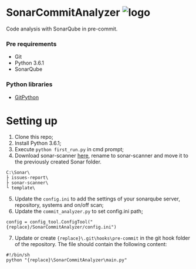 # SonarCommitAnalyzer ![logo](https://s3-ap-northeast-1.amazonaws.com/qiita-tag-image/acaa785eea912847ad246c30f4673f58f8748882/medium.jpg?1468193129)
Code analysis with SonarQube in pre-commit.

### Pre requirements
- Git
- Python 3.6.1
- SonarQube

### Python libraries
- [GitPython](https://gitpython.readthedocs.io/en/stable/index.html)

# Setting up
1. Clone this repo;
2. Install Python 3.6.1;
3. Execute `python first_run.py` in cmd prompt;
4. Download sonar-scanner [here](https://docs.sonarqube.org/display/SCAN/Analyzing+with+SonarQube+Scanner), rename to sonar-scanner and move it to the previously created Sonar folder.
```
C:\Sonar\
├ issues-report\
├ sonar-scanner\
└ template\
```
5. Update the `config.ini` to add the settings of your sonarqube server, repository, systems and on/off scan;
6. Update the `commit_analyzer.py` to set config.ini path;
```
config = config_tool.ConfigTool("{replace}/SonarCommitAnalyzer/config.ini")
```
7. Update or create `{replace}\.git\hooks\pre-commit` in the git hook folder of the repository. The file should contain the following content:
```
#!/bin/sh
python "{replace}\SonarCommitAnalyzer\main.py"
```
